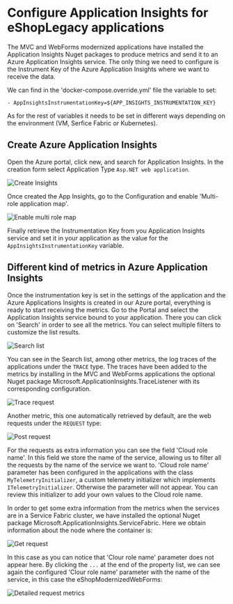 # Configure Application Insights for eShopLegacy applications 
The MVC and WebForms modernized applications have installed the Application Insights Nuget packages to produce metrics and send it to an Azure Application Insights service. The only thing we need to configure is the Instrument Key of the Azure Application Insights where we want to receive the data.

We can find in the 'docker-compose.override.yml' file the variable to set:

```
- AppInsightsInstrumentationKey=${APP_INSIGHTS_INSTRUMENTATION_KEY}
```

As for the rest of variables it needs to be set in different ways depending on the environment (VM, Serfice Fabric or Kubernetes).

## Create Azure Application Insights
Open the Azure portal, click new, and search for Application Insights. In the creation form select Application Type `Asp.NET web application`.

![Create Insights](https://github.com/dotnet-architecture/eShopModernizing/blob/master/img/appinsights/create-insights.PNG)

Once created the App Insights, go to the Configuration and enable 'Multi-role application map'.

![Enable multi role map](https://github.com/dotnet-architecture/eShopModernizing/blob/master/img/appinsights/settings-insights.png)

Finally retrieve the Instrumentation Key from you Application Insights service and set it in your application as the value for the `AppInsightsInstrumentationKey` variable.

## Different kind of metrics in Azure Application Insights

Once the instrumentation key is set in the settings of the application and the Azure Applications Insights is created in our Azure portal, everything is ready to start receiving the metrics. Go to the Portal and select the Application Insights service bound to your application. There you can click on 'Search' in order to see all the metrics. You can select multiple filters to customize the list results.

![Search list](https://github.com/dotnet-architecture/eShopModernizing/blob/master/img/appinsights/search-list.png)

You can see in the Search list, among other metrics, the log traces of the applications under the `TRACE` type. The traces have been added to the metrics by installing in the MVC and WebForms applications the optional Nuget package Microsoft.ApplicationInsights.TraceListener with its corresponding configuration.

![Trace request](https://github.com/dotnet-architecture/eShopModernizing/blob/master/img/appinsights/trace-logs-insights.png)

Another metric, this one automatically retrieved by default, are the web requests under the `REQUEST` type:

![Post request](https://github.com/dotnet-architecture/eShopModernizing/blob/master/img/appinsights/post-request-insights.png)

For the requests as extra information you can see the field 'Cloud role name'. In this field we store the name of the service, allowing us to filter all the requests by the name of the service we want to. 'Cloud role name' parameter has been configured in the applications with the class `MyTelemetryInitializer`, a custom telemetry initializer which implements `ITelemetryInitializer`. Otherwise the parameter will not appear. You can review this initializer to add your own values to the Cloud role name.

In order to get some extra information from the metrics when the services are in a Service Fabric cluster, we have installed the optional Nuget package Microsoft.ApplicationInsights.ServiceFabric. Here we obtain information about the node where the container is:

![Get request](https://github.com/dotnet-architecture/eShopModernizing/blob/master/img/appinsights/request-metrics.png)

In this case as you can notice that 'Clour role name' parameter does not appear here. By clicking the `...` at the end of the property list, we can see again the configured 'Clour role name' parameter with the name of the service, in this case the eShopModernizedWebForms:

![Detailed request metrics](https://github.com/dotnet-architecture/eShopModernizing/blob/master/img/appinsights/request-details-metrics.png)